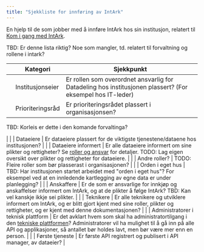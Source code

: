```yaml
---
title: "Sjekkliste for innføring av IntArk"
---
```


En hjelp til de som jobber med å innføre IntArk hos sin institusjon, relatert til [Kom i gang med IntArk](/docs/datadeling/veiledere/innforing).

TBD: Er denne lista riktig? Noe som mangler, td. relatert til forvaltning og rollene i intark?

|  | Kategori | Sjekkpunkt |
| --- | --- | --- |
|  | Institusjonseier | Er rollen som overordnet ansvarlig for Datadeling hos institusjonen plassert? (For eksempel hos IT-leder) |
|  | Prioriteringsråd | Er prioriteringsrådet plassert i organisasjonsen?

TBD: Korleis er dette i den komande forvaltinga?

 |
|  | Dataeiere | Er dataeiere plassert for de viktigste tjenestene/dataene hos institusjonen? |
|  | Dataeiere informert | Er alle dataeiere informert om sine plikter og rettigheter? Se [roller og ansvar](/docs/datadeling/hva-er/roller) for detaljer. TODO: Lag eigen oversikt over plikter og rettigheter for dataeiere. |
|  | Andre roller? | TODO: Fleire roller som bør plasserast i organisasjonen? |
|  | Orden i eget hus | TBD: Har institusjonen startet arbeidet med "orden i eget hus"? For eksempel ved at en innledende kartlegging av egne data er under planlegging? |
|  | Anskaffere | Er de som er ansvarlige for innkjøp og anskaffelser informert om IntArk, og at de plikter å følge IntArk? TBD: Kan vel kanskje ikkje sei plikter. |
|  | Teknikere | Er alle teknikere og utviklere informert om IntArk, og er blitt gjort kjent med sine roller, plikter og rettigheter, og er kjent med denne dokumentasjonen? |
|  | Administratorer i teknisk plattform | Er det avklart hvem som skal ha administratortilgang i den [tekniske plattformen](/docs/datadeling/teknisk-plattform)? Administratorer vil ha mulighet til å gå inn på alle API og applikasjoner, så antallet bør holdes lavt, men bør være mer enn en person. |
|  | Første tjeneste | Er første API registrert og publisert i API manager, av dataeier? |
